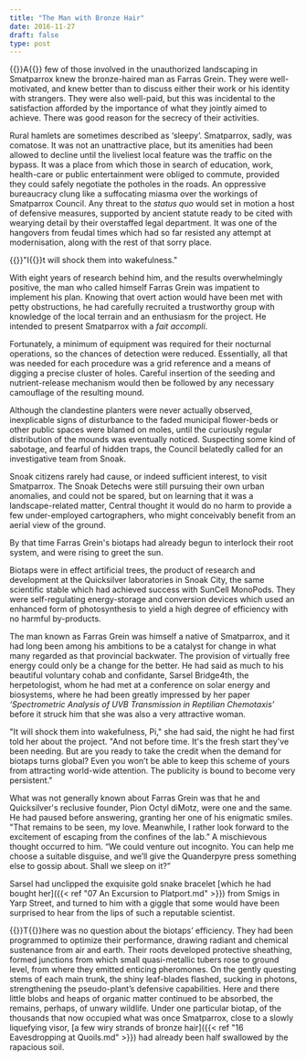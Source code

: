 ```yaml
---
title: "The Man with Bronze Hair"
date: 2016-11-27
draft: false
type: post
---
```


{{<glyph>}}A{{</glyph>}} few of those involved in the unauthorized landscaping in Smatparrox knew the bronze-haired man as Farras Grein. They were well-motivated, and knew better than to discuss either their work or his identity with strangers. They were also well-paid, but this was incidental to the satisfaction afforded by the importance of what they jointly aimed to achieve. There was good reason for the secrecy of their activities.

Rural hamlets are sometimes described as ‘sleepy’. Smatparrox, sadly, was comatose. It was not an unattractive place, but its amenities had been allowed to decline until the liveliest local feature was the traffic on the bypass. It was a place from which those in search of education, work, health-care or public entertainment were obliged to commute, provided they could safely negotiate the potholes in the roads. An oppressive bureaucracy clung like a suffocating miasma over the workings of Smatparrox Council. Any threat to the *status quo* would set in motion a host of defensive measures, supported by ancient statute ready to be cited with wearying detail by their overstaffed legal department. It was one of the hangovers from feudal times which had so far resisted any attempt at modernisation, along with the rest of that sorry place.



{{<glyph>}}"I{{</glyph>}}t will shock them into wakefulness."

With eight years of research behind him, and the results overwhelmingly positive, the man who called himself Farras Grein was impatient to implement his plan. Knowing that overt action would have been met with petty obstructions, he had carefully recruited a trustworthy group with knowledge of the local terrain and an enthusiasm for the project. He intended to present Smatparrox with a *fait accompli*.

Fortunately, a minimum of equipment was required for their nocturnal operations, so the chances of detection were reduced. Essentially, all that was needed for each procedure was a grid reference and a means of digging a precise cluster of holes. Careful insertion of the seeding and nutrient-release mechanism would then be followed by any necessary camouflage of the resulting mound.

Although the clandestine planters were never actually observed, inexplicable signs of disturbance to the faded municipal flower-beds or other public spaces were blamed on moles, until the curiously regular distribution of the mounds was eventually noticed. Suspecting some kind of sabotage, and fearful of hidden traps, the Council belatedly called for an investigative team from Snoak.

Snoak citizens rarely had cause, or indeed sufficient interest, to visit Smatparrox. The Snoak Detechs were still pursuing their own urban anomalies, and could not be spared, but on learning that it was a landscape-related matter, Central thought it would do no harm to provide a few under-employed cartographers, who might conceivably benefit from an aerial view of the ground.

By that time Farras Grein's biotaps had already begun to interlock their root system, and were rising to greet the sun.

Biotaps were in effect artificial trees, the product of research and development at the Quicksilver laboratories in Snoak City, the same scientific stable which had achieved success with SunCell MonoPods. They were self-regulating energy-storage and conversion devices which used an enhanced form of photosynthesis to yield a high degree of efficiency with no harmful by-products.

The man known as Farras Grein was himself a native of Smatparrox, and it had long been among his ambitions to be a catalyst for change in what many regarded as that provincial backwater. The provision of virtually free energy could only be a change for the better. He had said as much to his beautiful voluntary cohab and confidante, Sarsel Bridge4th, the herpetologist, whom he had met at a conference on solar energy and biosystems, where he had been greatly impressed by her paper *‘Spectrometric Analysis of UVB Transmission in Reptilian Chemotaxis’* before it struck him that she was also a very attractive woman.

"It will shock them into wakefulness, Pi," she had said, the night he had first told her about the project. "And not before time. It's the fresh start they've been needing. But are you ready to take the credit when the demand for biotaps turns global? Even you won’t be able to keep this scheme of yours from attracting world-wide attention. The publicity is bound to become very persistent."

What was not generally known about Farras Grein was that he and Quicksilver's reclusive founder, Pion Octyl diMotz, were one and the same. He had paused before answering, granting her one of his enigmatic smiles. "That remains to be seen, my love. Meanwhile, I rather look forward to the excitement of escaping from the confines of the lab.” A mischievous thought occurred to him. “We could venture out incognito. You can help me choose a suitable disguise, and we’ll give the Quanderpyre press something else to gossip about. Shall we sleep on it?”

Sarsel had unclipped the exquisite gold snake bracelet [which he had bought her]({{< ref "07 An Excursion to Platport.md" >}}) from Smigs in Yarp Street, and turned to him with a giggle that some would have been surprised to hear from the lips of such a reputable scientist.



{{<glyph>}}T{{</glyph>}}here was no question about the biotaps’ efficiency. They had been programmed to optimize their performance, drawing radiant and chemical sustenance from air and earth. Their roots developed protective sheathing, formed junctions from which small quasi-metallic tubers rose to ground level, from where they emitted enticing pheromones. On the gently questing stems of each main trunk, the shiny leaf-blades flashed, sucking in photons, strengthening the pseudo-plant’s defensive capabilities. Here and there little blobs and heaps of organic matter continued to be absorbed, the remains, perhaps, of unwary wildlife. Under one particular biotap, of the thousands that now occupied what was once Smatparrox, close to a slowly liquefying visor, [a few wiry strands of bronze hair]({{< ref "16 Eavesdropping at Quoils.md" >}}) had already been half swallowed by the rapacious soil.